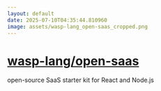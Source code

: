 ```yaml
---
layout: default
date: 2025-07-10T04:35:44.810960
image: assets/wasp-lang_open-saas_cropped.png
---
```


# [wasp-lang/open-saas](https://github.com/wasp-lang/open-saas)

open-source SaaS starter kit for React and Node.js
